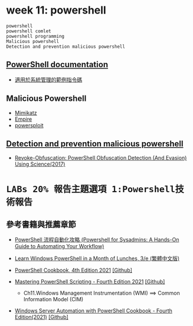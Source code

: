 # week 11: powershell
```
powershell
powershell comlet 
powershell programming
Malicious powershell
Detection and prevention malicious powershell 
```

## [PowerShell documentation](https://docs.microsoft.com/en-us/powershell/scripting/how-to-use-docs?view=powershell-7.1)
- [適用於系統管理的範例指令碼](https://docs.microsoft.com/zh-tw/powershell/scripting/samples/sample-scripts-for-administration?view=powershell-7.1)

## Malicious Powershell
- [Mimikatz](https://attack.mitre.org/software/S0002/)
- [Empire](https://attack.mitre.org/software/S0363/)
- [powersploit](https://attack.mitre.org/software/S0194/)

## [Detection and prevention malicious powershell](https://arxiv.org/search/?query=Malicious+PowerShell&searchtype=all&source=header)
- [Revoke-Obfuscation: PowerShell Obfuscation Detection (And Evasion) Using Science(2017)](https://www.youtube.com/watch?v=x97ejtv56xw)


# `LABs 20% 報告主題選項 1:Powershell技術報告`

## 參考書籍與推薦章節
- [PowerShell 流程自動化攻略 (Powershell for Sysadmins: A Hands-On Guide to Automating Your Workflow)](https://www.tenlong.com.tw/products/9789865026677)
- [Learn Windows PowerShell in a Month of Lunches, 3/e (繁體中文版)](https://www.tenlong.com.tw/products/9789864343294)

- [PowerShell Cookbook, 4th Edition 2021](https://www.oreilly.com/library/view/powershell-cookbook-4th/9781098101596/) [[Github]](https://github.com/LeeHolmes/PowerShellCookbook)
- [Mastering PowerShell Scripting - Fourth Edition 2021](https://www.packtpub.com/product/mastering-powershell-scripting-fourth-edition/9781800206540) [[Github]](https://github.com/PacktPublishing/Mastering-Windows-PowerShell-Scripting-Fourth-Edition)
  - Ch11.Windows Management Instrumentation (WMI) ==> Common Information Model (CIM) 

- [Windows Server Automation with PowerShell Cookbook - Fourth Edition(2021)](https://www.packtpub.com/product/windows-server-automation-with-powershell-cookbook-fourth-edition/9781800568457) [[Github]](https://github.com/PacktPublishing/Windows-Server-Automation-with-PowerShell-7.1-Cookbook-Fourth-Edition)
